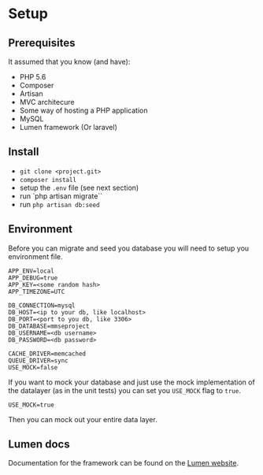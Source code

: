# Setup
## Prerequisites
It assumed that you know (and have): 
- PHP 5.6
- Composer
- Artisan
- MVC architecure
- Some way of hosting a PHP application
- MySQL
- Lumen framework (Or laravel)

## Install
- `git clone <project.git>`
- `composer install`
- setup the `.env` file (see next section)
- run `php artisan migrate``
- run `php artisan db:seed`

## Environment
Before you can migrate and seed you database you will need to setup you environment file. 

```
APP_ENV=local
APP_DEBUG=true
APP_KEY=<some random hash>
APP_TIMEZONE=UTC

DB_CONNECTION=mysql
DB_HOST=<ip to your db, like localhost>
DB_PORT=<port to you db, like 3306>
DB_DATABASE=mmseproject
DB_USERNAME=<db username>
DB_PASSWORD=<db password>

CACHE_DRIVER=memcached
QUEUE_DRIVER=sync
USE_MOCK=false
```

If you want to mock your database and just use the mock implementation of the datalayer (as in the unit tests) you can set you `USE_MOCK` flag to `true`. 
```
USE_MOCK=true
```
Then you can mock out your entire data layer. 

## Lumen docs

Documentation for the framework can be found on the [Lumen website](http://lumen.laravel.com/docs).
